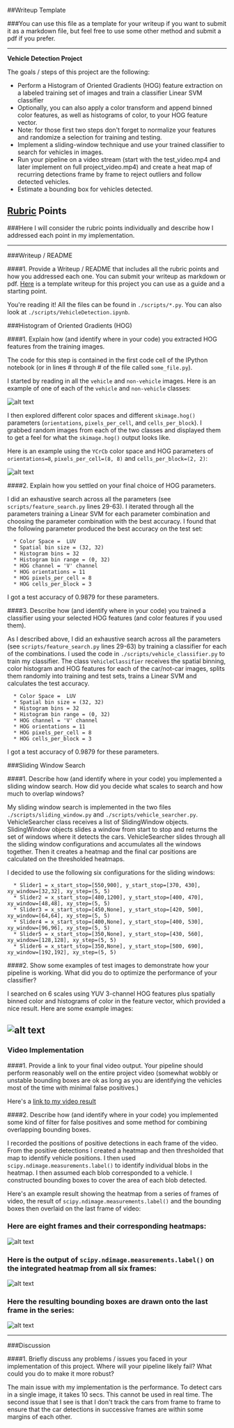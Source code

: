 ##Writeup Template

###You can use this file as a template for your writeup if you want to submit it as a markdown file, but feel free to use some other method and submit a pdf if you prefer.

---

**Vehicle Detection Project**

The goals / steps of this project are the following:

* Perform a Histogram of Oriented Gradients (HOG) feature extraction on a labeled training set of images and train a classifier Linear SVM classifier
* Optionally, you can also apply a color transform and append binned color features, as well as histograms of color, to your HOG feature vector. 
* Note: for those first two steps don't forget to normalize your features and randomize a selection for training and testing.
* Implement a sliding-window technique and use your trained classifier to search for vehicles in images.
* Run your pipeline on a video stream (start with the test_video.mp4 and later implement on full project_video.mp4) and create a heat map of recurring detections frame by frame to reject outliers and follow detected vehicles.
* Estimate a bounding box for vehicles detected.

[//]: # (Image References)
[image1]: ./examples/car_not_car.png
[image2]: ./examples/HOG_example.png
[image3]: ./examples/sliding_windows.jpg
[image4]: ./examples/sliding_window.jpg
[image5]: ./examples/bboxes_and_heat.png
[image6]: ./examples/labels_map.png
[image7]: ./examples/output_bboxes.png
[image8]: ./examples/test_images_result.png
[video1]: ./project_video_out.mp4

## [Rubric](https://review.udacity.com/#!/rubrics/513/view) Points

###Here I will consider the rubric points individually and describe how I addressed each point in my implementation.  

---
###Writeup / README

####1. Provide a Writeup / README that includes all the rubric points and how you addressed each one.  You can submit your writeup as markdown or pdf.  [Here](https://github.com/udacity/CarND-Vehicle-Detection/blob/master/writeup_template.md) is a template writeup for this project you can use as a guide and a starting point.  

You're reading it! All the files can be found in `./scripts/*.py`. You can also look at `./scripts/VehicleDetection.ipynb`.

###Histogram of Oriented Gradients (HOG)

####1. Explain how (and identify where in your code) you extracted HOG features from the training images.

The code for this step is contained in the first code cell of the IPython notebook (or in lines # through # of the file called `some_file.py`).  

I started by reading in all the `vehicle` and `non-vehicle` images.  Here is an example of one of each of the `vehicle` and `non-vehicle` classes:

![alt text][image1]

I then explored different color spaces and different `skimage.hog()` parameters (`orientations`, `pixels_per_cell`, and `cells_per_block`).  I grabbed random images from each of the two classes and displayed them to get a feel for what the `skimage.hog()` output looks like.

Here is an example using the `YCrCb` color space and HOG parameters of `orientations=8`, `pixels_per_cell=(8, 8)` and `cells_per_block=(2, 2)`:


![alt text][image2]

####2. Explain how you settled on your final choice of HOG parameters.

I did an exhaustive search across all the parameters (see `scripts/feature_search.py` lines 29-63). I iterated through all the parameters training a Linear SVM for each parameter combination and choosing the parameter combination with the best accuracy. I found that the following parameter produced the best accuracy on the test set:
      
      * Color Space =  LUV      
      * Spatial bin size = (32, 32)   
      * Histogram bins = 32
      * Histogram bin range = (0, 32)
      * HOG channel = 'V' channel     
      * HOG orientations = 11      
      * HOG pixels_per_cell = 8      
      * HOG cells_per_block = 3
    
I got a test accuracy of 0.9879 for these parameters.

####3. Describe how (and identify where in your code) you trained a classifier using your selected HOG features (and color features if you used them).

As I described above, I did an exhaustive search across all the parameters (see `scripts/feature_search.py` lines 29-63) by training a classifier for each of the combinations. I used the code in `./scripts/vehicle_classifier.py` to train my classifier. The class `VehicleClassifier` receives the spatial binning, color histogram and HOG features for each of the car/not-car images, splits them randomly into training and test sets, trains a Linear SVM and calculates the test accuracy.

      * Color Space =  LUV      
      * Spatial bin size = (32, 32)   
      * Histogram bins = 32
      * Histogram bin range = (0, 32)
      * HOG channel = 'V' channel     
      * HOG orientations = 11      
      * HOG pixels_per_cell = 8      
      * HOG cells_per_block = 3
    
I got a test accuracy of 0.9879 for these parameters.

###Sliding Window Search

####1. Describe how (and identify where in your code) you implemented a sliding window search.  How did you decide what scales to search and how much to overlap windows?

My sliding window search is implemented in the two files `./scripts/sliding_window.py` and `./scripts/vehicle_searcher.py`. VehicleSearcher class receives a list of SlidingWindow objects. SlidingWindow objects slides a window from start to stop and returns the set of windows where it detects the cars. VehicleSearcher slides through all the sliding window configurations and accumulates all the windows together. Then it creates a heatmap and the final car positions are calculated on the thresholded heatmaps.

I decided to use the following six configurations for the sliding windows:
      
      * Slider1 = x_start_stop=[550,900], y_start_stop=[370, 430], xy_window=[32,32], xy_step=(5, 5)
      * Slider2 = x_start_stop=[480,1200], y_start_stop=[400, 470], xy_window=[48,48], xy_step=(5, 5)
      * Slider3 = x_start_stop=[450,None], y_start_stop=[420, 500], xy_window=[64,64], xy_step=(5, 5)
      * Slider4 = x_start_stop=[400,None], y_start_stop=[400, 530], xy_window=[96,96], xy_step=(5, 5)
      * Slider5 = x_start_stop=[350,None], y_start_stop=[430, 560], xy_window=[128,128], xy_step=(5, 5)
      * Slider6 = x_start_stop=[350,None], y_start_stop=[500, 690], xy_window=[192,192], xy_step=(5, 5)

####2. Show some examples of test images to demonstrate how your pipeline is working.  What did you do to optimize the performance of your classifier?

I searched on 6 scales using YUV 3-channel HOG features plus spatially binned color and histograms of color in the feature vector, which provided a nice result.  Here are some example images:

![alt text][image8]
---

### Video Implementation

####1. Provide a link to your final video output.  Your pipeline should perform reasonably well on the entire project video (somewhat wobbly or unstable bounding boxes are ok as long as you are identifying the vehicles most of the time with minimal false positives.)

Here's a [link to my video result](./project_video_out.mp4)


####2. Describe how (and identify where in your code) you implemented some kind of filter for false positives and some method for combining overlapping bounding boxes.

I recorded the positions of positive detections in each frame of the video.  From the positive detections I created a heatmap and then thresholded that map to identify vehicle positions.  I then used `scipy.ndimage.measurements.label()` to identify individual blobs in the heatmap.  I then assumed each blob corresponded to a vehicle.  I constructed bounding boxes to cover the area of each blob detected.  

Here's an example result showing the heatmap from a series of frames of video, the result of `scipy.ndimage.measurements.label()` and the bounding boxes then overlaid on the last frame of video:

### Here are eight frames and their corresponding heatmaps:

![alt text][image5]

### Here is the output of `scipy.ndimage.measurements.label()` on the integrated heatmap from all six frames:
![alt text][image6]

### Here the resulting bounding boxes are drawn onto the last frame in the series:
![alt text][image7]



---

###Discussion

####1. Briefly discuss any problems / issues you faced in your implementation of this project.  Where will your pipeline likely fail?  What could you do to make it more robust?

The main issue with my implementation is the performance. To detect cars in a single image, it takes 10 secs. This cannot be used in real time. The second issue that I see is that I don't track the cars from frame to frame to ensure that the car detections in successive frames are within some margins of each other.
